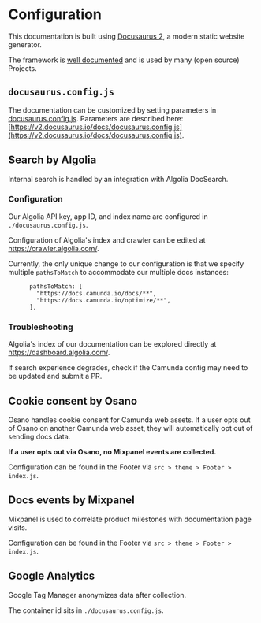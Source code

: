 # Configuration

This documentation is built using [Docusaurus 2](https://v2.docusaurus.io/), a modern static website generator.

The framework is [well documented](https://v2.docusaurus.io/docs/) and is used by many (open source) Projects.

## `docusaurus.config.js`

The documentation can be customized by setting parameters in [docusaurus.config.js](../docusaurus.config.js). Parameters are described here: [https://v2.docusaurus.io/docs/docusaurus.config.js](https://v2.docusaurus.io/docs/docusaurus.config.js).

## Search by Algolia

Internal search is handled by an integration with Algolia DocSearch.

### Configuration

Our Algolia API key, app ID, and index name are configured in `./docusaurus.config.js`.

Configuration of Algolia's index and crawler can be edited at https://crawler.algolia.com/.

Currently, the only unique change to our configuration is that we specify multiple `pathsToMatch` to accommodate our multiple docs instances:

```
      pathsToMatch: [
        "https://docs.camunda.io/docs/**",
        "https://docs.camunda.io/optimize/**",
      ],
```

### Troubleshooting

Algolia's index of our documentation can be explored directly at https://dashboard.algolia.com/.

If search experience degrades, check if the Camunda config may need to be updated and submit a PR.

## Cookie consent by Osano

Osano handles cookie consent for Camunda web assets. If a user opts out of Osano on another Camunda web asset, they will automatically opt out of sending docs data.

**If a user opts out via Osano, no Mixpanel events are collected.**

Configuration can be found in the Footer via `src > theme > Footer > index.js`.

## Docs events by Mixpanel

Mixpanel is used to correlate product milestones with documentation page visits.

Configuration can be found in the Footer via `src > theme > Footer > index.js`.

## Google Analytics

Google Tag Manager anonymizes data after collection.

The container id sits in `./docusaurus.config.js`.
